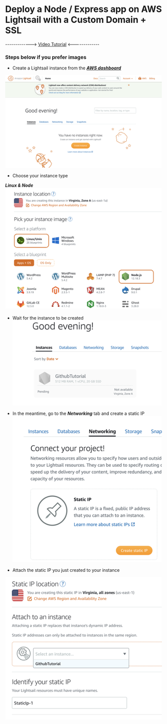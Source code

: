# Deploy a Node / Express app on AWS Lightsail with a Custom Domain + SSL

-------------> [Video Tutorial](https://www.youtube.com/watch?v=rtshCulV2hk) <-------------

### Steps below if you prefer images

- Create a Lightsail instance from the **_[AWS dashboard](https://lightsail.aws.amazon.com/ls/webapp/home/instances)_**

![Dashboard Image](images/dash1.png)

- Choose your instance type

**_Linux & Node_**
![Instance type](images/instanceType.png)

- Wait for the instance to be created
  ![Wait](images/waiting.png)

- In the meantime, go to the **_Networking_** tab and create a static IP
  ![Static](images/static.png)

- Attach the static IP you just created to your instance

![attachIP](images/attachIP.png)
